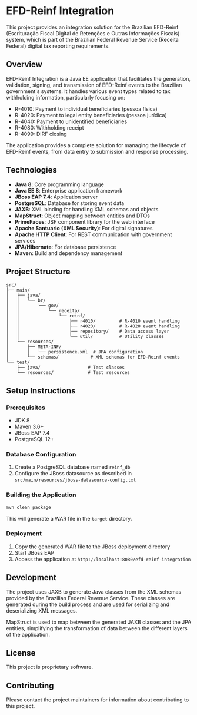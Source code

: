 # EFD-Reinf Integration

This project provides an integration solution for the Brazilian EFD-Reinf (Escrituração Fiscal Digital de Retenções e Outras Informações Fiscais) system, which is part of the Brazilian Federal Revenue Service (Receita Federal) digital tax reporting requirements.

## Overview

EFD-Reinf Integration is a Java EE application that facilitates the generation, validation, signing, and transmission of EFD-Reinf events to the Brazilian government's systems. It handles various event types related to tax withholding information, particularly focusing on:

- R-4010: Payment to individual beneficiaries (pessoa física)
- R-4020: Payment to legal entity beneficiaries (pessoa jurídica)
- R-4040: Payment to unidentified beneficiaries
- R-4080: Withholding receipt
- R-4099: DIRF closing

The application provides a complete solution for managing the lifecycle of EFD-Reinf events, from data entry to submission and response processing.

## Technologies

- **Java 8**: Core programming language
- **Java EE 8**: Enterprise application framework
- **JBoss EAP 7.4**: Application server
- **PostgreSQL**: Database for storing event data
- **JAXB**: XML binding for handling XML schemas and objects
- **MapStruct**: Object mapping between entities and DTOs
- **PrimeFaces**: JSF component library for the web interface
- **Apache Santuario (XML Security)**: For digital signatures
- **Apache HTTP Client**: For REST communication with government services
- **JPA/Hibernate**: For database persistence
- **Maven**: Build and dependency management

## Project Structure

```
src/
├── main/
│   ├── java/
│   │   └── br/
│   │       └── gov/
│   │           └── receita/
│   │               └── reinf/
│   │                   ├── r4010/         # R-4010 event handling
│   │                   ├── r4020/         # R-4020 event handling
│   │                   ├── repository/    # Data access layer
│   │                   └── util/          # Utility classes
│   └── resources/
│       ├── META-INF/
│       │   └── persistence.xml  # JPA configuration
│       └── schemas/            # XML schemas for EFD-Reinf events
└── test/
    ├── java/                  # Test classes
    └── resources/             # Test resources
```

## Setup Instructions

### Prerequisites

- JDK 8
- Maven 3.6+
- JBoss EAP 7.4
- PostgreSQL 12+

### Database Configuration

1. Create a PostgreSQL database named `reinf_db`
2. Configure the JBoss datasource as described in `src/main/resources/jboss-datasource-config.txt`

### Building the Application

```bash
mvn clean package
```

This will generate a WAR file in the `target` directory.

### Deployment

1. Copy the generated WAR file to the JBoss deployment directory
2. Start JBoss EAP
3. Access the application at `http://localhost:8080/efd-reinf-integration`

## Development

The project uses JAXB to generate Java classes from the XML schemas provided by the Brazilian Federal Revenue Service. These classes are generated during the build process and are used for serializing and deserializing XML messages.

MapStruct is used to map between the generated JAXB classes and the JPA entities, simplifying the transformation of data between the different layers of the application.

## License

This project is proprietary software.

## Contributing

Please contact the project maintainers for information about contributing to this project.